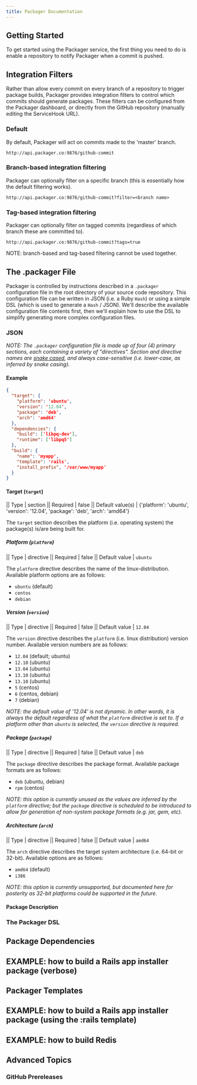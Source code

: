 ```yaml
---
title: Packager Documentation
---
```


## Getting Started

To get started using the Packager service, the first thing you need to do is enable a repository to notify Packager when a commit is pushed. 

## Integration Filters

Rather than allow every commit on every branch of a repository to trigger package builds, Packager provides integration filters to control which commits should generate packages. These filters can be configured from the Packager dashboard, or directly from the GitHub repository (manually editing the ServiceHook URL). 

### Default

By default, Packager will act on commits made to the 'master' branch. 

    http://api.packager.co:9876/github-commit

### Branch-based integration filtering

Packager can optionally filter on a specific branch (this is essentially how the default filtering works). 

    http://api.packager.co:9876/github-commit?filter=<branch name>

### Tag-based integration filtering

Packager can optionally filter on tagged commits (regardless of which branch these are committed to). 

    http://api.packager.co:9876/github-commit?tags=true

NOTE: branch-based and tag-based filtering cannot be used together. 

## The .packager File

Packager is controlled by instructions described in a `.packager` configuration file in the root directory of your source code repository. This configuration file can be written in JSON (i.e. a Ruby `Hash`) or using a simple DSL (which is used to generate a `Hash` / JSON). We'll describe the available configuration file contents first, then we'll explain how to use the DSL to simplify generating more complex configuration files. 

### JSON

_NOTE: The `.packager` configuration file is made up of four (4) primary sections, each containing a variety of "directives". Section and directive names are [snake cased](http://en.wikipedia.org/wiki/Snake_case), and always case-sensitive (i.e. lower-case, as inferred by snake casing)._

#### Example

~~~ json
{
  "target": {
    "platform": 'ubuntu',
    "version": '12.04',
    "package": 'deb',
    "arch": 'amd64'
  },
  "dependencies": {
    "build": ['libpq-dev'],
    "runtime": ['libpq5']
  },
  "build": {
    "name": 'myapp',
    "template": 'rails',
    "install_prefix", '/var/www/myapp'
  }
}
~~~

#### Target (`target`)

|| Type | section
|| Required | false
|| Default value(s) | {'platform': 'ubuntu', 'version': '12.04', 'package': 'deb', 'arch': 'amd64'}

The `target` section describes the platform (i.e. operating system) the package(s) is/are being built for.

##### Platform (`platform`)

|| Type | directive
|| Required | false
|| Default value | `ubuntu`

The `platform` directive describes the name of the linux-distribution. Available platform options are as follows: 

* `ubuntu` (default)
* `centos`
* `debian`

##### Version (`version`)

|| Type | directive
|| Required | false
|| Default value | `12.04`

The `version` directive describes the `platform` (i.e. linux distribution) version number. Available version numbers are as follows: 

* `12.04` (default; ubuntu)
* `12.10` (ubuntu)
* `13.04` (ubuntu)
* `13.10` (ubuntu)
* `13.10` (ubuntu)
* `5` (centos)
* `6` (centos, debian)
* `7` (debian)

_NOTE: the default value of '12.04' is not dynamic. In other words, it is always the default regardless of what the `platform` directive is set to. If a platform other than `ubuntu` is selected, the `version` directive is required._ 

##### Package (`package`)

|| Type | directive
|| Required | false
|| Default value | `deb`

The `package` directive describes the package format. Available package formats are as follows:

* `deb` (ubuntu, debian)
* `rpm` (centos)

_NOTE: this option is currently unused as the values are inferred by the `platform` directive; but the `package` directive is scheduled to be introduced to allow for generation of non-system package formats (e.g. jar, gem, etc)._

##### Architecture (`arch`)

|| Type | directive
|| Required | false
|| Default value | `amd64`

The `arch` directive describes the target system architecture (i.e. 64-bit or 32-bit). Available options are as follows:

* `amd64` (default)
* `i386`

_NOTE: this option is currently unsupported, but documented here for posterity as 32-bit platforms could be supported in the future._

#### Package Description



### The Packager DSL

## Package Dependencies

## EXAMPLE: how to build a Rails app installer package (verbose)

## Packager Templates

## EXAMPLE: how to build a Rails app installer package (using the :rails template)

## EXAMPLE: how to build Redis

## Advanced Topics

### GitHub Prereleases

